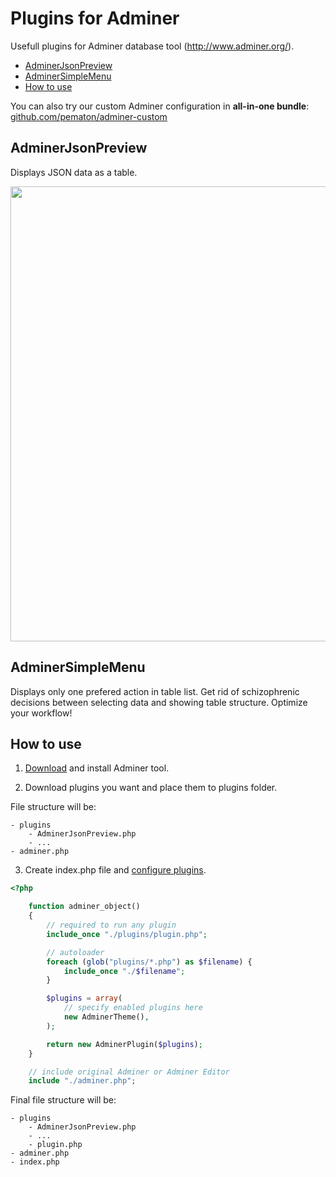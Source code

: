 Plugins for Adminer
===================

Usefull plugins for Adminer database tool (http://www.adminer.org/).

- [AdminerJsonPreview](https://github.com/pematon/adminer-plugins#adminerjsonpreview)
- [AdminerSimpleMenu](https://github.com/pematon/adminer-plugins#adminersimplemenu)
- [How to use](https://github.com/pematon/adminer-plugins#how-to-use)

You can also try our custom Adminer configuration in **all-in-one bundle**: [github.com/pematon/adminer-custom](https://github.com/pematon/adminer-custom)

## AdminerJsonPreview

Displays JSON data as a table.

<img src="http://pematon.github.io/screenshots/json-preview.png" width="728px" />

## AdminerSimpleMenu

Displays only one prefered action in table list.
Get rid of schizophrenic decisions between selecting data and showing table structure. Optimize your workflow!

## How to use

1. [Download](http://www.adminer.org/#download) and install Adminer tool.

2. Download plugins you want and place them to plugins folder.

File structure will be:
```
- plugins
	- AdminerJsonPreview.php
	- ...
- adminer.php
```

3. Create index.php file and [configure plugins](http://www.adminer.org/plugins/#use).

```php
<?php

	function adminer_object()
	{
		// required to run any plugin
		include_once "./plugins/plugin.php";

		// autoloader
		foreach (glob("plugins/*.php") as $filename) {
			include_once "./$filename";
		}

		$plugins = array(
			// specify enabled plugins here
			new AdminerTheme(),
		);

		return new AdminerPlugin($plugins);
	}

	// include original Adminer or Adminer Editor
	include "./adminer.php";
```

Final file structure will be:
```
- plugins
	- AdminerJsonPreview.php
	- ...
	- plugin.php
- adminer.php
- index.php
```
